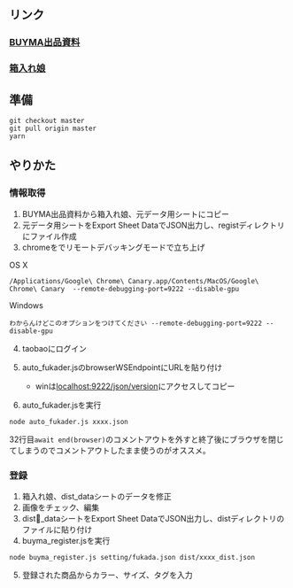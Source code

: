 ## リンク
### [BUYMA出品資料](https://docs.google.com/spreadsheets/d/1uE7yr18OTk6Q-_KJxOmOyNZvOxOhiaeHjxQiyaVHVW8/edit#gid=647604198)

### [箱入れ娘](https://docs.google.com/spreadsheets/d/1t7pld9RjYMovWK-cy5avRr9WsJiMMTiMMP7Xr2U7wKE/edit#gid=1666959935)


## 準備

```
git checkout master
git pull origin master
yarn
```

## やりかた
### 情報取得
1. BUYMA出品資料から箱入れ娘、元データ用シートにコピー
2. 元データ用シートをExport Sheet DataでJSON出力し、registディレクトリにファイル作成
3. chromeをでリモートデバッキングモードで立ち上げ

OS X

```
/Applications/Google\ Chrome\ Canary.app/Contents/MacOS/Google\ Chrome\ Canary  --remote-debugging-port=9222 --disable-gpu
```

Windows

```
わからんけどこのオプションをつけてください --remote-debugging-port=9222 --disable-gpu
```

4. taobaoにログイン

5. auto_fukader.jsのbrowserWSEndpointにURLを貼り付け
    - winは[localhost:9222/json/version](localhost:9222/json/version)にアクセスしてコピー
6. auto_fukader.jsを実行

```
node auto_fukader.js xxxx.json
```

32行目`await end(browser)`のコメントアウトを外すと終了後にブラウザを閉じてしまうのでコメントアウトしたまま使うのがオススメ。

### 登録
1. 箱入れ娘、dist_dataシートのデータを修正
2. 画像をチェック、編集
3. dist_dataシートをExport Sheet DataでJSON出力し、distディレクトリのファイルに貼り付け
4. buyma_register.jsを実行

```
node buyma_register.js setting/fukada.json dist/xxxx_dist.json
```

5. 登録された商品からカラー、サイズ、タグを入力